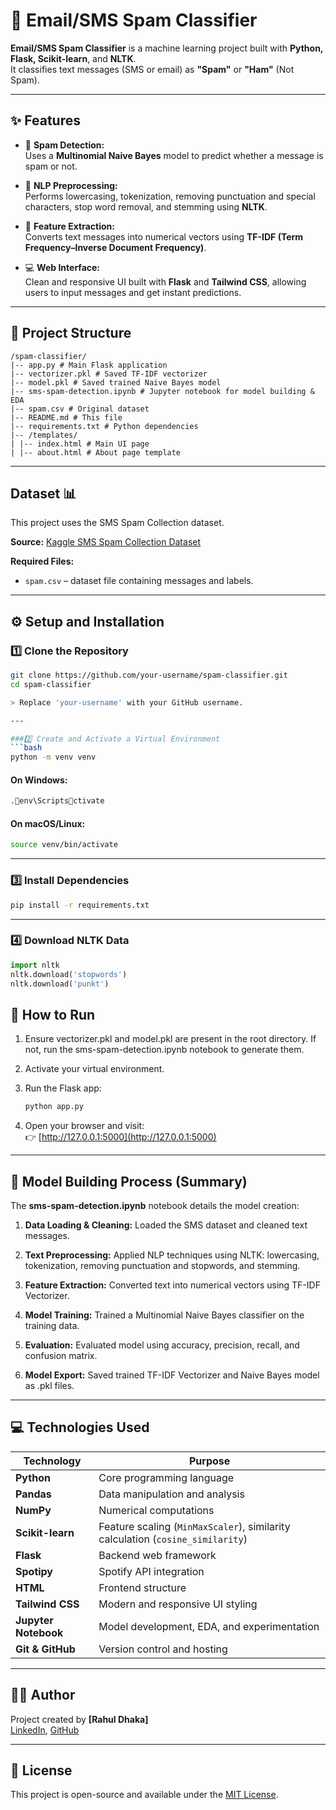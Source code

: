 # 📧 Email/SMS Spam Classifier

**Email/SMS Spam Classifier** is a machine learning project built with **Python, Flask, Scikit-learn**, and **NLTK**.  
It classifies text messages (SMS or email) as **"Spam"** or **"Ham"** (Not Spam).

---

## ✨ Features

- 📨 **Spam Detection:**  
  Uses a **Multinomial Naive Bayes** model to predict whether a message is spam or not.

- 📝 **NLP Preprocessing:**  
  Performs lowercasing, tokenization, removing punctuation and special characters, stop word removal, and stemming using **NLTK**.

- 🔢 **Feature Extraction:**  
  Converts text messages into numerical vectors using **TF-IDF (Term Frequency–Inverse Document Frequency)**.

- 💻 **Web Interface:**  
  Clean and responsive UI built with **Flask** and **Tailwind CSS**, allowing users to input messages and get instant predictions.

---

## 📁 Project Structure

```
/spam-classifier/
|-- app.py # Main Flask application
|-- vectorizer.pkl # Saved TF-IDF vectorizer
|-- model.pkl # Saved trained Naive Bayes model
|-- sms-spam-detection.ipynb # Jupyter notebook for model building & EDA
|-- spam.csv # Original dataset
|-- README.md # This file
|-- requirements.txt # Python dependencies
|-- /templates/
| |-- index.html # Main UI page
| |-- about.html # About page template
```

---

## Dataset 📊

This project uses the SMS Spam Collection dataset.

**Source:** [Kaggle SMS Spam Collection Dataset](https://www.kaggle.com/datasets/uciml/sms-spam-collection-dataset)

**Required Files:**  
- `spam.csv` – dataset file containing messages and labels.

---

## ⚙️ Setup and Installation

### 1️⃣ Clone the Repository

```bash
git clone https://github.com/your-username/spam-classifier.git
cd spam-classifier

> Replace 'your-username' with your GitHub username.

---

###2️⃣ Create and Activate a Virtual Environment
```bash
python -m venv venv
```


#### On Windows:
```bash
.env\Scriptsctivate
```

#### On macOS/Linux:
```bash
source venv/bin/activate
```
---

### 3️⃣ Install Dependencies

```bash
pip install -r requirements.txt
```

---

### 4️⃣ Download NLTK Data

```python
import nltk
nltk.download('stopwords')
nltk.download('punkt')
```

## 🚀 How to Run

1. Ensure vectorizer.pkl and model.pkl are present in the root directory.
If not, run the sms-spam-detection.ipynb notebook to generate them.

2. Activate your virtual environment.

3. Run the Flask app:
   ```bash
   python app.py
   ```
4. Open your browser and visit:  
   👉 [http://127.0.0.1:5000](http://127.0.0.1:5000)
   
---

## 🧠 Model Building Process (Summary)

The **sms-spam-detection.ipynb** notebook details the model creation:

1. **Data Loading & Cleaning:**
    Loaded the SMS dataset and cleaned text messages.

2. **Text Preprocessing:**
    Applied NLP techniques using NLTK: lowercasing, tokenization, removing punctuation and stopwords, and stemming.

3. **Feature Extraction:**
    Converted text into numerical vectors using TF-IDF Vectorizer.

4. **Model Training:**
    Trained a Multinomial Naive Bayes classifier on the training data.

5. **Evaluation:**
    Evaluated model using accuracy, precision, recall, and confusion matrix.

6. **Model Export:**
    Saved trained TF-IDF Vectorizer and Naive Bayes model as .pkl files.

---

## 💻 Technologies Used

| Technology | Purpose |
|-------------|----------|
| **Python** | Core programming language |
| **Pandas** | Data manipulation and analysis |
| **NumPy** | Numerical computations |
| **Scikit-learn** | Feature scaling (`MinMaxScaler`), similarity calculation (`cosine_similarity`) |
| **Flask** | Backend web framework |
| **Spotipy** | Spotify API integration |
| **HTML** | Frontend structure |
| **Tailwind CSS** | Modern and responsive UI styling |
| **Jupyter Notebook** | Model development, EDA, and experimentation |
| **Git & GitHub** | Version control and hosting |

---

## 👨‍💻 Author

Project created by **[Rahul Dhaka]**  
[LinkedIn](https://www.linkedin.com/in/rahul-dhaka-56b975289/),  [GitHub](https://github.com/RahulDhaka29)

---

## 📜 License

This project is open-source and available under the [MIT License](LICENSE).